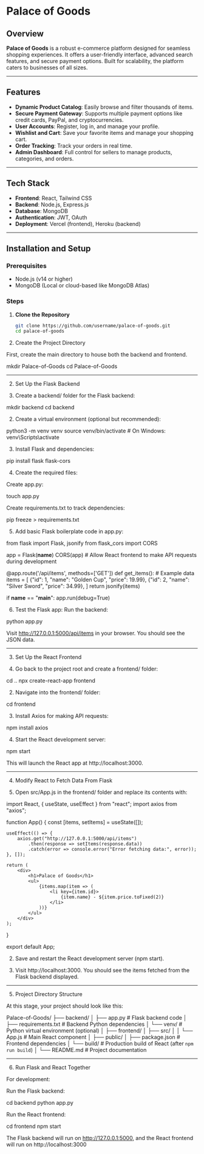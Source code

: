 # Palace of Goods

## Overview
**Palace of Goods** is a robust e-commerce platform designed for seamless shopping experiences. It offers a user-friendly interface, advanced search features, and secure payment options. Built for scalability, the platform caters to businesses of all sizes.

---

## Features
- **Dynamic Product Catalog**: Easily browse and filter thousands of items.
- **Secure Payment Gateway**: Supports multiple payment options like credit cards, PayPal, and cryptocurrencies.
- **User Accounts**: Register, log in, and manage your profile.
- **Wishlist and Cart**: Save your favorite items and manage your shopping cart.
- **Order Tracking**: Track your orders in real time.
- **Admin Dashboard**: Full control for sellers to manage products, categories, and orders.

---

## Tech Stack
- **Frontend**: React, Tailwind CSS
- **Backend**: Node.js, Express.js
- **Database**: MongoDB
- **Authentication**: JWT, OAuth
- **Deployment**: Vercel (frontend), Heroku (backend)

---

## Installation and Setup

### Prerequisites
- Node.js (v14 or higher)
- MongoDB (Local or cloud-based like MongoDB Atlas)

### Steps
1. **Clone the Repository**
   ```bash
   git clone https://github.com/username/palace-of-goods.git
   cd palace-of-goods

1. Create the Project Directory

First, create the main directory to house both the backend and frontend.

mkdir Palace-of-Goods
cd Palace-of-Goods


---

2. Set Up the Flask Backend

1. Create a backend/ folder for the Flask backend:

mkdir backend
cd backend


2. Create a virtual environment (optional but recommended):

python3 -m venv venv
source venv/bin/activate  # On Windows: venv\Scripts\activate


3. Install Flask and dependencies:

pip install flask flask-cors


4. Create the required files:

Create app.py:

touch app.py

Create requirements.txt to track dependencies:

pip freeze > requirements.txt



5. Add basic Flask boilerplate code in app.py:

from flask import Flask, jsonify
from flask_cors import CORS

app = Flask(__name__)
CORS(app)  # Allow React frontend to make API requests during development

@app.route('/api/items', methods=['GET'])
def get_items():
    # Example data
    items = [
        {"id": 1, "name": "Golden Cup", "price": 19.99},
        {"id": 2, "name": "Silver Sword", "price": 34.99},
    ]
    return jsonify(items)

if __name__ == "__main__":
    app.run(debug=True)


6. Test the Flask app: Run the backend:

python app.py

Visit http://127.0.0.1:5000/api/items in your browser. You should see the JSON data.




---

3. Set Up the React Frontend

1. Go back to the project root and create a frontend/ folder:

cd ..
npx create-react-app frontend


2. Navigate into the frontend/ folder:

cd frontend


3. Install Axios for making API requests:

npm install axios


4. Start the React development server:

npm start

This will launch the React app at http://localhost:3000.




---

4. Modify React to Fetch Data From Flask

1. Open src/App.js in the frontend/ folder and replace its contents with:

import React, { useState, useEffect } from "react";
import axios from "axios";

function App() {
    const [items, setItems] = useState([]);

    useEffect(() => {
        axios.get("http://127.0.0.1:5000/api/items")
            .then(response => setItems(response.data))
            .catch(error => console.error("Error fetching data:", error));
    }, []);

    return (
        <div>
            <h1>Palace of Goods</h1>
            <ul>
                {items.map(item => (
                    <li key={item.id}>
                        {item.name} - ${item.price.toFixed(2)}
                    </li>
                ))}
            </ul>
        </div>
    );
}

export default App;


2. Save and restart the React development server (npm start).


3. Visit http://localhost:3000. You should see the items fetched from the Flask backend displayed.




---

5. Project Directory Structure

At this stage, your project should look like this:

Palace-of-Goods/
├── backend/
│   ├── app.py               # Flask backend code
│   ├── requirements.txt     # Backend Python dependencies
│   └── venv/                # Python virtual environment (optional)
│
├── frontend/
│   ├── src/
│   │   └── App.js           # Main React component
│   ├── public/
│   ├── package.json         # Frontend dependencies
│   └── build/               # Production build of React (after `npm run build`)
│
└── README.md                # Project documentation


---

6. Run Flask and React Together

For development:

Run the Flask backend:

cd backend
python app.py

Run the React frontend:

cd frontend
npm start


The Flask backend will run on http://127.0.0.1:5000, and the React frontend will run on http://localhost:3000